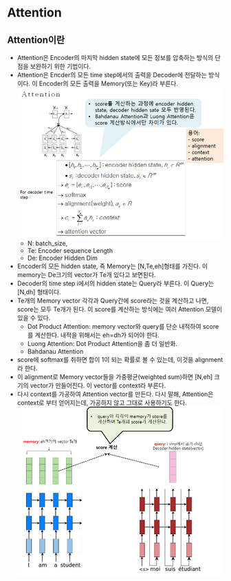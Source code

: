 # Attention

## Attention이란
- Attention은 Encoder의 마지막 hidden state에 모든 정보를 압축하는 방식의 단점을 보완하기 위한 기법이다.
- Attention은 Encder의 모든 time step에서의 출력을 Decoder에 전달하는 방식이다. 이 Encoder의 모든 출력을 Memory(또는 Key)라 부른다.
![decode](./Attention.png)
	- N: batch_size,
	- Te: Encoder sequence Length
	- De: Encoder Hidden Dim
- Encoder의 모든 hidden state, 즉 Memory는 [N,Te,eh]형태를 가진다. 이 memory는 De크기의 vector가 Te개 있다고 보면된다. 
- Decoder의 time step i에서의 hidden state는 Query라 부른다. 이 Query는 [N,dh] 형태이다. 
- Te개의 Memory vector 각각과 Query간에 score라는 것을 계산하고 나면, score는 모두 Te개가 된다. 이 score를 계산하는 방식에는 여러 Attention 모델이 있을 수 있다.
	* Dot Product Attention: memory vector와 query를 단순 내적하여 score를 계산한다. 내적을 위해서는 eh=dh가 되어야 한다.
	* Luong Attention: Dot Product Attention을 좀 더 일반화. 
	* Bahdanau Attention
- score에 softmax를 취하면 합이 1이 되는 확률로 볼 수 있는데, 이것을 alignment라 한다. 
- 이 alignment로 Memory vector들을 가중평균(weighted sum)하면 [N,eh] 크기의 vector가 만들어진다. 이 vector를 context라 부른다.
- 다시 context를 가공하여 Attention vector를 만든다. 다시 말해, Attention은 context로 부터 얻어지는데, 가공하지 않고 그대로 사용하기도 한다.
![decode](./score.png)

